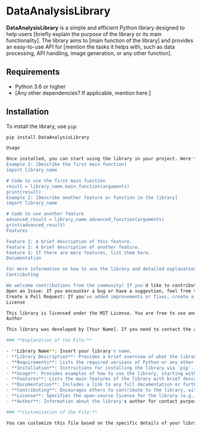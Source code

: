 # DataAnalysisLibrary

**DataAnalysisLibrary** is a simple and efficient Python library designed to help users [briefly explain the purpose of the library or its main functionality]. The library aims to [main function of the library] and provides an easy-to-use API for [mention the tasks it helps with, such as data processing, API handling, image generation, or any other function].

## Requirements

- Python 3.6 or higher
- [Any other dependencies? If applicable, mention here.]

## Installation

To install the library, use `pip`:

```bash
pip install DataAnalysisLibrary

Usage

Once installed, you can start using the library in your project. Here's a simple example of how to use the library:
Example 1: [Describe the first main function]
import library_name

# Code to use the first main function
result = library_name.main_function(arguments)
print(result)
Example 2: [Describe another feature or function in the library]
import library_name

# Code to use another feature
advanced_result = library_name.advanced_function(arguments)
print(advanced_result)
Features

Feature 1: A brief description of this feature.
Feature 2: A brief description of another feature.
Feature 3: If there are more features, list them here.
Documentation

For more information on how to use the library and detailed explanations of all its functions, refer to the full documentation at the following link: [Documentation link, if available].
Contributing

We welcome contributions from the community! If you'd like to contribute to the improvement of the library or add new features, please follow these steps:
Open an Issue: If you encounter a bug or have a suggestion, feel free to open an issue on GitHub.
Create a Pull Request: If you've added improvements or fixes, create a pull request with a description of the changes you've made.
License

This library is licensed under the MIT License. You are free to use and distribute this library in accordance with the terms of the license.
Author

This library was developed by [Your Name]. If you need to contact the author, you can reach out via email at [Your Email].

### **Explanation of the File:**

- **Library Name**: Insert your library's name.
- **Library Description**: Provides a brief overview of what the library does and its purpose.
- **Requirements**: Lists the required versions of Python or any other dependencies your library needs.
- **Installation**: Instructions for installing the library via `pip`.
- **Usage**: Provides examples of how to use the library, starting with a simple example and moving to a more advanced one.
- **Features**: Lists the main features of the library with brief descriptions of each.
- **Documentation**: Includes a link to any full documentation or further details.
- **Contributing**: Encourages others to contribute to the library, with instructions for opening issues and pull requests.
- **License**: Specifies the open-source license for the library (e.g., MIT).
- **Author**: Information about the library's author for contact purposes.

### **Customization of the File:**

You can customize this file based on the specific details of your library, such as its name, features, and examples of usage. If you need help with any other specific part, feel free to ask!

